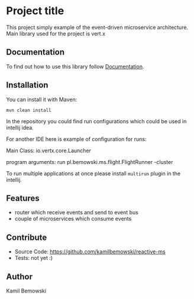 # Project title

This project simply example of the event-driven microservice architecture. Main library used for the project is vert.x

## Documentation

To find out how to use this library follow [Documentation](http://vertx.io).

## Installation

You can install it with Maven:

```
mvn clean install
```
In the repository you could find run configurations which could be used in intellij idea.

For another IDE here is example of configuration for runs:

Main Class: io.vertx.core.Launcher

program arguments: run pl.bemowski.ms.flight.FlightRunner -cluster

To run multiple applications at once please install `multirun` plugin in the intellij.
## Features

* router which receive events and send to event bus
* couple of microservices which consume events


## Contribute

* Source Code: https://github.com/kamilbemowski/reactive-ms
* Tests: not yet :)

## Author

Kamil Bemowski
